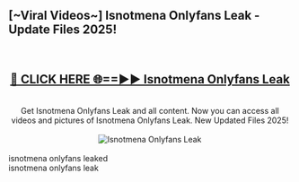 <h2>[~Viral Videos~] Isnotmena Onlyfans Leak - Update Files 2025!</h2>
<br>
<div align="center">
<h2><a href="https://betterlinks.top/A2PfLJ" rel="nofollow">🔴 CLICK HERE 🌐==►► Isnotmena Onlyfans Leak</a></h2>
<br>
Get Isnotmena Onlyfans Leak and all content. Now you can access all videos and pictures of Isnotmena Onlyfans Leak. New Updated Files 2025!
<br>
<br>
<a href="https://betterlinks.top/A2PfLJ" rel="nofollow" data-target="animated-image.originalLink"><img src="https://i.ibb.co.com/WyWwxjT/player-gif2.gif" alt="Isnotmena Onlyfans Leak" style="max-width: 100%; display: inline-block;" data-target="animated-image.originalImage"></a>
</div>
<br>
isnotmena onlyfans leaked<br>
isnotmena onlyfans leak